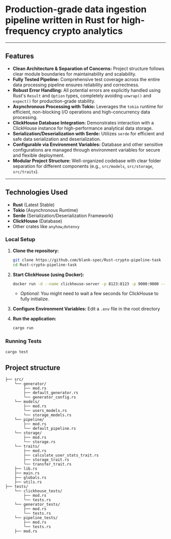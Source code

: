 # Production-grade data ingestion pipeline written in Rust for high-frequency crypto analytics


---

## Features

* **Clean Architecture & Separation of Concerns:** Project structure follows clear module boundaries for maintainability and scalability.
* **Fully Tested Pipeline:** Comprehensive test coverage across the entire data processing pipeline ensures reliability and correctness.
* **Robust Error Handling:** All potential errors are explicitly handled using Rust's `Result` and `Option` types, completely avoiding `unwrap()` and `expect()` for production-grade stability.
* **Asynchronous Processing with Tokio:** Leverages the `tokio` runtime for efficient, non-blocking I/O operations and high-concurrency data processing.
* **ClickHouse Database Integration:** Demonstrates interaction with a ClickHouse instance for high-performance analytical data storage.
* **Serialization/Deserialization with Serde:** Utilizes `serde` for efficient and safe data serialization and deserialization.
* **Configurable via Environment Variables:** Database and other sensitive configurations are managed through environment variables for secure and flexible deployment.
* **Modular Project Structure:** Well-organized codebase with clear folder separation for different components (e.g., `src/models`, `src/storage`, `src/traits`).

---

## Technologies Used

* **Rust** (Latest Stable)
* **Tokio** (Asynchronous Runtime)
* **Serde** (Serialization/Deserialization Framework)
* **ClickHouse** (Database)
* Other crates like `anyhow`,`dotenvy`

### Local Setup
1.  **Clone the repository:**
    ```bash
    git clone https://github.com/blank-spec/Rust-crypto-pipeline-task
    cd Rust-crypto-pipeline-task
    ```
2.  **Start ClickHouse (using Docker):**
    ```bash
    docker run -d --name clickhouse-server -p 8123:8123 -p 9000:9000 --ulimit nofile=262144:262144 clickhouse/clickhouse-server
    ```
    * *Optional:* You might need to wait a few seconds for ClickHouse to fully initialize.
    
3.  **Configure Environment Variables:**
    Edit a `.env` file in the root directory

4.  **Run the application:**
    ```bash
    cargo run
    ```

### Running Tests
```bash
cargo test
```

## Project structure
```
├── src/
    └── generator/
        ├── mod.rs
        ├── default_generator.rs
        └── generator_config.rs
    └── models/
        ├── mod.rs
        └── users_models.rs
        └── storage_models.rs
    └── pipeline/
        ├── mod.rs
        └── default_pipeline.rs
    └── storage/
        ├── mod.rs
        └── storage.rs
    └── traits/
        ├── mod.rs
        ├── calculate_user_stats_trait.rs
        ├── storage_trait.rs
        └── transfer_trait.rs
    ├── lib.rs
    ├── main.rs
    ├── globals.rs
    ├── utils.rs
├── tests/
    └── clickhouse_tests/
        ├── mod.rs
        └── tests.rs
    └── generator_tests/
        ├── mod.rs
        └── tests.rs
    └── pipeline_tests/
        ├── mod.rs
        └── tests.rs
    ├── mod.rs
```